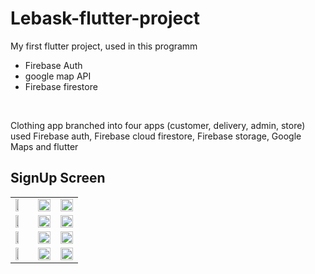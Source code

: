 # Lebask-flutter-project
My first flutter project, used in this programm 

* Firebase Auth 
* google map API 
* Firebase firestore 
 <br>

Clothing app branched into four apps (customer, delivery, admin, store) used Firebase auth, Firebase cloud firestore, Firebase storage, Google Maps and flutter


## SignUp Screen

<table style="border:none">
  <tr>
    <td><img src="https://upwork-usw2-prod-agora-file-storage.s3.us-west-2.amazonaws.com/profile/portfolio/thumbnail/48967501ef6e4a95f153e2535fa02ce1?response-content-disposition=inline;+filename=%22image_fixed_width%22;+filename*=utf-8%27%27image_fixed_width&X-Amz-Security-Token=IQoJb3JpZ2luX2VjEOr//////////wEaCXVzLXdlc3QtMiJHMEUCIQCr7DBwbypc9QPaTNX7FnYggM4nsYXMxmTKaDdz6hLnaAIgbyOV975mEEItLrJDflLx4JJcWgbXxhx4T5HzrtjQfLAq1gQIw///////////ARAAGgw3Mzk5MzkxNzM4MTkiDBcsWMAymNA8VcPftSqqBKINMqRglHRLOVL/VoFB4lfB5ad5SifwRyK4RuJhEDn4w6VRsPIavPGTIbhsz3jfDt9s233HzlMs83Wo28eVxM19XM2c1swpo7PXLsoeHwidffzSZEzwbhzEykjr5z5S6/C/RuTW3%2BdoX8YCDn9nLPGT8njONrLL7vBXTPykfZWLFS6lroy2fpZfqCp5bMZ0P4mtHhM8AvrGfE5DN1MqTDb3pPnwaHHBqGvPvALjYt2xKjqDZtsyxErJfWC0Lmd3QlIVcW8zMbe0Hz%2BE4XxpnmwEebCJaxSHtRGx/YF9p5MgX8NQpAaeceVC1BeUPmz7G880QiFVtJYIFbJP64o1WgjII4tyXBxhLT6z%2BUJowrudY9Uk9GIx6DQ/pobrK5GSmdcmuCmC%2BFab/BLbG00EB4BjqQVeRxPwpMaXjBT5bHXkY6l/y9e9h2bEne%2BOZtlKHl3wl6TjBuxF4X/fBNbXdKR9HQyg2ioLsM9MsOnd2v7KoAYCR94rG%2ByfjVH2V10iUSNG11KOs7bnDrDq0O33K6OmO9D4170gWfOzHdgYir2aiNMxxuegLVFKWIdtPBFCDTdrZL%2BaeUlnetkhnk5Fn/bOJkZJNJKWDvCv5w72qJ4SSsq6GO3eT6o40g0tC48wtH04ymwNn9/S397NMO%2BhRPKuXpgN5J5jaF/B45trRqrLkRRZwfwWXPq6RVIsL50Uo7YaFrGITGeRkEpOGPI2QbImFKW/rFkXnHc8MMb4pqEGOqcBH1YbL8HwTtpxuucUnAbn7lyYqszwqNNh0mb8VTb7MsR/54NJUu2bQ1ILRge1YTHfNQz1iLLWfxoHYL9Kfg7Klbi%2B5GxmAvwFl2gKfUV%2BHnidQb9gOiwpx7Am2Y9qwz0dRrCbSFcVlwTDASp8VxC7bzSiPe2DohPMMsmlsEdd3wF8Qbo3oh9oV9ENrhDw55k7/5%2Bozv3iJM6FcWY8EwEj0HwHsEiVbyg=&X-Amz-Algorithm=AWS4-HMAC-SHA256&X-Amz-Date=20230402T210649Z&X-Amz-SignedHeaders=host&X-Amz-Expires=900&X-Amz-Credential=ASIA2YR6PYW52EGLUHVT/20230402/us-west-2/s3/aws4_request&X-Amz-Signature=9231239bd75927a5e640a2abd6fb4a41e91739ddf7d744032e3c99b7f8d7b02c" width=50%></td>
        <td><img src="https://upwork-usw2-prod-agora-file-storage.s3.us-west-2.amazonaws.com/profile/portfolio/thumbnail/4b0d08aa4edc626d9110ce869d2bf933?response-content-disposition=inline;+filename=%22image_original%22;+filename*=utf-8%27%27image_original&X-Amz-Security-Token=IQoJb3JpZ2luX2VjEOz//////////wEaCXVzLXdlc3QtMiJHMEUCIEzIYmrzBP8eb1HAyM9f2XukcKcSeONZbeMJwid5BNBrAiEAzJTbgow5d4ker25hxk3FTHvXq7AvSHdTyTsOVHX%2BpeEq1gQIxf//////////ARAAGgw3Mzk5MzkxNzM4MTkiDDNMlgPqZ/ZhF3lGNCqqBAdNbhnwmeArZ7Bv/VBvTbcR5eqUElr1qz/fB25M4mYDCK2pj%2B0ONo8IscnB7V%2BzNKul5K2kGV%2BiUtw10Cx0pt9b227L15Iv0Di1lNdbblNKVkrqq8niAlptAKqxhf3GUs0dwnpg1BZZX6AOxQm0GrqGaqMbWAKWMZ3nPP3cCB6VsU0f2do/BSjibBUlBuklLIyxHuqYro9sGkvGWIY/H37Zwr%2BWGdKMrXwOdQVmfdhxFCkqXK/IPIIJZSGd1KToWPspUmbCmFHr2AhcJHFsJJmkfsFr41tBMaUjl/P3BI40rXcjqE2zVDC8YTV9X9Yo%2BkIpZzlzC4b4S/iy14VAe0ZmaRMfMIJpzN1QGleF39xxUo2RNqM/KiD6Mg0Hbc/QG4R83QpXbSBd4lJpy6HkJL3/WBphzKGwrXApJ747/WEjkdo50SFzysziiZET%2BJyWfvEs6XIqec9l4BgiD7Cbr0Ykb6kPKsu/wHyQi%2BxUE%2BQufJXIWsNJ8ShlvFpImvuR7C8yaKVmHitduNc3BoW56Wd10Lkww6C4JY6KorRlX%2B5s/VxDGQnWdyvFaYA6OgqT23/Nur/ZE%2BwSJtvCB/YGXsVaZP71SRG4uSdlNkwy12prs1jqG5LSXPUnPCEPBgwbsW1Sx3enlma2ApRxyi4nnmIqL5YNJpkhN5ZhktGYynMXScv/WrqJLm1s1l0%2BFcK5WoSZhpSxeN/dMHuKmzY5KzhPoDdMKNLMH0D0MOa8p6EGOqcB/HGP/ECdNJqXWqPhYY9yvXG1JesemnvHd28We5t6fuZ8g9pznMxbDV4YHxMKj3uhNrx62R%2BVjoB7WXsAYI%2BeBHDkRUKg9%2Bi09lHN7awGBqeQzHOp5dGsuMlNMFCJnQQSkxCGvs9X9yboiUS7/QiFmgeG1xcNR%2Bscgy3DIPhvvuXAYNQMfTaHnbOwfOSHYmGW4WgjSLrILfCJOhnwFysTkoZqW7nCajc=&X-Amz-Algorithm=AWS4-HMAC-SHA256&X-Amz-Date=20230402T211527Z&X-Amz-SignedHeaders=host&X-Amz-Expires=900&X-Amz-Credential=ASIA2YR6PYW56NH76R7J/20230402/us-west-2/s3/aws4_request&X-Amz-Signature=30857cfa351bf076d68413d3b732e8965beb2d0825ac9cb7c43ff5df1d92e1d5" width=100%></td>
            <td><img src="https://upwork-usw2-prod-agora-file-storage.s3.us-west-2.amazonaws.com/profile/portfolio/thumbnail/029239b537b6c51a88f70300294aa11f?response-content-disposition=inline;+filename=%22image_original%22;+filename*=utf-8%27%27image_original&X-Amz-Security-Token=IQoJb3JpZ2luX2VjEO3//////////wEaCXVzLXdlc3QtMiJHMEUCIB%2BcGB%2BUfZpPYeLGt9WkTMWH99REJreHfe%2B2V8dbLjFnAiEAsHW34vzaG86KMxw46L3RH4ugpv5hVkAJU5/H4g2hOG4q1gQIxv//////////ARAAGgw3Mzk5MzkxNzM4MTkiDJJRMzWSFSiwNTIynCqqBK3JrpVmR4Nb/7Jkf7Mnt60BoUfIkPpEb50ep0tqhBTjLgaYjUvjyMIshoYC1xEB3dhwNL4JAtfD3FhEz2TPOe0CWsVFaYn6GeLyI5PtYz5C%2BzAZN4MkBYPVXQwvNSYeiW3GrYDbI75w54lqWAHt9NmjE7/28mAV9YGoqIwk5ZzC5ldgdcWEWibfvXU2UFZzEIuPyfGZF%2BtQcRRGW9Ros9KF8XXcHrV1Fu4HBKGQEQeCUayv23BxMF0SQXphHgGdY3fwNso569xHqHC4/LTb1pr2j84Wdd4rZk844N1aCEnOHHZXIVDpv5JSlir4PGhaZqEqwVNfy54puSb6838GRCC07z7PVuvryagjC/ihHY02FpvosITDaYq7Fyz4nD1K74wl27jz1iqCOnelTpxLCvsSzme2KUmwLYDOOXFn1anESMBvdX11a69Zr7wD/Qw7Ms1UQlaDs0yvfox7M0lwIQzbkSCiKcTXvJ2WR65U/xwZWLatSOxJjVLMOJ/bdq0usbChIrHDrxVEdroqPcAMg/IHx7IO0RA7IOEeQxAah7qWogww1TAPbgqsv6GaULZ6ebEJR5OWGQE9OWN1raIL1kzHxcUo9oniiumpw41A2MXYG0Y6L6vAN1O/vASqMC/svkxlyly0C1roWJaXf7B9lEe1FGWREw84va%2BWLtfhz%2BwM/bFFaaPlVWw0UQCAfmkn3az3Kch9A8s%2BC%2BH%2BHjdcuNh9IPqZ3lsfon5NMJTIp6EGOqcBnRpgvMGQlkAKqXx99psSr39qPfYIShnMNNi98WbmrEl9Yy72H8niVuYy8BmIzjUyGPUy0fVFZHcpY8aVVGfmigaUMK4LmaXOxU6QeOTqpgzw7%2BuJ41J18zAwI0inu1GKkZpMZUNjKn27UXHpDaX1YyeEbHviAhOvbpLGuMvmdXHBa6YYgVWlTLlaeWRWkzl5DdTdaxrSjRC5zkV229oA9uxMNFvNOyk=&X-Amz-Algorithm=AWS4-HMAC-SHA256&X-Amz-Date=20230402T211825Z&X-Amz-SignedHeaders=host&X-Amz-Expires=900&X-Amz-Credential=ASIA2YR6PYW5VM4QQLEV/20230402/us-west-2/s3/aws4_request&X-Amz-Signature=c5b54937b639e6511e2425ddba7174c0d414ca882cee6d588705ce3e419afb57" width=100%></td>
  <tr>
      <tr>
    <td><img src="https://upwork-usw2-prod-agora-file-storage.s3.us-west-2.amazonaws.com/profile/portfolio/thumbnail/7d702252303bbba6ce7e4f7408af1b5a?response-content-disposition=inline;+filename=%22image_original%22;+filename*=utf-8%27%27image_original&X-Amz-Security-Token=IQoJb3JpZ2luX2VjEOz//////////wEaCXVzLXdlc3QtMiJHMEUCIQDjHW8ypEdZikapHJ2EVDP/L8EOqF0uJuGrn8EcfDKU0gIgCcehPtAN%2BYZJBFdMX5O1aoQ0XW3P2/kIXjnYPVezhOkq1gQIxf//////////ARAAGgw3Mzk5MzkxNzM4MTkiDFAjeFmVio8IKx4YrSqqBMENictQfzV54aHPr2nJwYpPk0e7%2B1MTQxtx/0EsjCBOENPLO1PDpPiZhl0hFxG%2Bn6EJqQ0Fy%2B8mm5BSSD2yAZMLZjvLm8QtLjx4RITm1rAiop7YdkmCdFIhdz%2Bi9CzT2Hh8KWycrbN2vd1fIGJt2%2BiWL/grCz549xvhNumbIURdHpMLubSE4qOdTl7YaXlBG3yMJiwJmPf7ZyBg6Aq84zvRhdUltves8S3C%2Bz%2BNvubohCoxddyPYmvk5XIisoZ0pckE%2BHa1CkpZ0UUdc9Is0aaZ/gn934G%2BggJB%2BVohO4KEsRa9G/EY47V/6hQHlqeBlCNikoxN9G5HCeJ4bJUHY4%2BRlHI5xLa9d8gQxcffFMwqB%2BEug6/ik8fjb/3wCawu4bdTVfnxzZiBIy3sisTJoimttUbRKgA2Nx%2BTnxoYcrcKzOWml4C3hVqQj/2ARx8OvSEPjP9L4R0NYWWVoAo0WbckaTX3w%2BHl7x%2B0q5DXfB06PL0AEiICitAZ0xpKY7wngM3hg73rGpeuItVGgPpZTgCoKFtcVFDeN0qVLro93XNkaarXSC%2Be7KYVgaCha3QUiHy%2B79641/6aIcH/qgVEVFGMsx9IbbvL3HpeLKbP0W%2BgI%2BzWx9iTLgURemG//It/njBHUG441YCL/LhvoKFzOks/ox/lL1uMJNZlnbHqALOCJFzheNLhWCvOT/wuM65azMuE9tYCOxb4%2B4iPkmToNsqMsChGNr%2BxnN/cMNGwp6EGOqcBy1UUHuBpbwCMAhQwVgWrfX%2B4xfq20q%2BfqHVka0S8QtvKYT%2BcbvsyGuzj2QxDTK9GojTUD5nrj8Bip7X5MZl14U2rc75r/fkOpqc9TSeDNhvvZX1ykbcyv2rPUCTV/Z874AqvpMdyUmqcmQZUvGpNP3iERCDBeE5ewBverHPwCHOBv63KI11Kxq545/Tgh7K7p3wdxJ8o2tBQMokFFbtf9YgNYEFfbUE=&X-Amz-Algorithm=AWS4-HMAC-SHA256&X-Amz-Date=20230402T212753Z&X-Amz-SignedHeaders=host&X-Amz-Expires=900&X-Amz-Credential=ASIA2YR6PYW5YBNATSFM/20230402/us-west-2/s3/aws4_request&X-Amz-Signature=5d6c271adb740b1b9eea16ea738a038df7a54d0ac79539745827ea40e3820d72" width=50%></td>
        <td><img src="https://upwork-usw2-prod-agora-file-storage.s3.us-west-2.amazonaws.com/profile/portfolio/thumbnail/ed3e86004a74859b86d18f20c692bb0d?response-content-disposition=inline;+filename=%22image_original%22;+filename*=utf-8%27%27image_original&X-Amz-Security-Token=IQoJb3JpZ2luX2VjEOz//////////wEaCXVzLXdlc3QtMiJHMEUCIDjBTU3YkfEvZNGqsx91NKAHuDvCgaKzKNjA2/qzzn8%2BAiEA6xw1k7PfkHxlT330f8YdSjbG2u8qTQT6JTh1fEw24UAq1gQIxf//////////ARAAGgw3Mzk5MzkxNzM4MTkiDObVXZRMPG1YUh1BySqqBCid9C39FwlwQHYWiypTnoAaVKqCxTIRmLgJvRqsbT6tzaPz/W2EImYlC3VTWSPPXbThREpmUsCaDH5MyTFyP1ufWzmsqqZDfXdT2YO//32noPGv3CDEn0Yl7PnwzsgFVEpvwHyGojyp/LRN%2BOBeOimhtOdwtpKL6Uv%2BpIa6t4choe9FffgjvtsYWl70RqPboIxE0xl430a7jWj%2BKT%2B6xvvyOu5%2BzPprf9%2BfPR3dlvqvqsTuCiOYxdCogCswlF0Cm1iEwJpQGMT9nTZIypWUSiAZeTjMIw4tcvlzck196z6Vr6zyjqdXoCLJciNCR3xhNV48jYoSlJIiE%2BGd7z/ZQzRa3mSdL1UENYNaSPw32wRK5pcyCDRkEkfDucns53/Uy4EEy9inwuNT4ZLtI1dPaXrJ1ELmCjMhYOaPtStk38K4KF/3N6vVzDCrB18vQkyGiDF6zrfWO%2Bnf8Kc90ehH/%2BW3sLWgzt/ZhVwsc8lIv%2BQx1wsFqgY1WRCb7ouOxvfEXSNkkgQ/ElLAZ5F9nNJrHps5i7UVqEAyeVA/IneVEHlZIxh/h7%2B1gRlAl/XNL6RwyfK6%2BiOrk2cYvpLOLfeAUH%2BILnNRbd/OSN/4W%2BmYD6ILDQA9NWVyMJhXZ5/CyrNw2BqVHlndQlM3M1bY6CQ5FuEhbUmoeFl%2BQYja2eCdmKGiglEXe/LIx4PAP7VoFgq89R9t2Vp9aUma%2BQ4J67LDQxKuZKJaMfEGFtykMIexp6EGOqcBdsaU1Tg71/8CAnhgSAd6YlHSQYjzryvCTzNGja6I256pyPP7sufQQq4k%2BQ6eJ/TTHQB%2BQX/Po/UQKLP2cSyllWqT4YBx/ibdFeQ1vBD7HBZx4SR5aodGlCAxss6VHvSrAeP7jQEaeBycRPIYmdnuS%2Bsq9xjiyaP8KHLP/m6V/LIMJk7%2BzMN0NWJliLngySujtKAQ5X0oUgMbcR1yhCfIgmFPlvz0E1E=&X-Amz-Algorithm=AWS4-HMAC-SHA256&X-Amz-Date=20230402T212836Z&X-Amz-SignedHeaders=host&X-Amz-Expires=899&X-Amz-Credential=ASIA2YR6PYW53U335B7A/20230402/us-west-2/s3/aws4_request&X-Amz-Signature=28998fbbbe8e7c9008dab46b6a4d6181ddac457403e3165544d6fe5400beee7b" width=100%></td>
            <td><img src="https://upwork-usw2-prod-agora-file-storage.s3.us-west-2.amazonaws.com/profile/portfolio/thumbnail/7680df8a95fcd12ab0b9bec4dc056067?response-content-disposition=inline;+filename=%22image_original%22;+filename*=utf-8%27%27image_original&X-Amz-Security-Token=IQoJb3JpZ2luX2VjEOz//////////wEaCXVzLXdlc3QtMiJHMEUCIDjBTU3YkfEvZNGqsx91NKAHuDvCgaKzKNjA2/qzzn8%2BAiEA6xw1k7PfkHxlT330f8YdSjbG2u8qTQT6JTh1fEw24UAq1gQIxf//////////ARAAGgw3Mzk5MzkxNzM4MTkiDObVXZRMPG1YUh1BySqqBCid9C39FwlwQHYWiypTnoAaVKqCxTIRmLgJvRqsbT6tzaPz/W2EImYlC3VTWSPPXbThREpmUsCaDH5MyTFyP1ufWzmsqqZDfXdT2YO//32noPGv3CDEn0Yl7PnwzsgFVEpvwHyGojyp/LRN%2BOBeOimhtOdwtpKL6Uv%2BpIa6t4choe9FffgjvtsYWl70RqPboIxE0xl430a7jWj%2BKT%2B6xvvyOu5%2BzPprf9%2BfPR3dlvqvqsTuCiOYxdCogCswlF0Cm1iEwJpQGMT9nTZIypWUSiAZeTjMIw4tcvlzck196z6Vr6zyjqdXoCLJciNCR3xhNV48jYoSlJIiE%2BGd7z/ZQzRa3mSdL1UENYNaSPw32wRK5pcyCDRkEkfDucns53/Uy4EEy9inwuNT4ZLtI1dPaXrJ1ELmCjMhYOaPtStk38K4KF/3N6vVzDCrB18vQkyGiDF6zrfWO%2Bnf8Kc90ehH/%2BW3sLWgzt/ZhVwsc8lIv%2BQx1wsFqgY1WRCb7ouOxvfEXSNkkgQ/ElLAZ5F9nNJrHps5i7UVqEAyeVA/IneVEHlZIxh/h7%2B1gRlAl/XNL6RwyfK6%2BiOrk2cYvpLOLfeAUH%2BILnNRbd/OSN/4W%2BmYD6ILDQA9NWVyMJhXZ5/CyrNw2BqVHlndQlM3M1bY6CQ5FuEhbUmoeFl%2BQYja2eCdmKGiglEXe/LIx4PAP7VoFgq89R9t2Vp9aUma%2BQ4J67LDQxKuZKJaMfEGFtykMIexp6EGOqcBdsaU1Tg71/8CAnhgSAd6YlHSQYjzryvCTzNGja6I256pyPP7sufQQq4k%2BQ6eJ/TTHQB%2BQX/Po/UQKLP2cSyllWqT4YBx/ibdFeQ1vBD7HBZx4SR5aodGlCAxss6VHvSrAeP7jQEaeBycRPIYmdnuS%2Bsq9xjiyaP8KHLP/m6V/LIMJk7%2BzMN0NWJliLngySujtKAQ5X0oUgMbcR1yhCfIgmFPlvz0E1E=&X-Amz-Algorithm=AWS4-HMAC-SHA256&X-Amz-Date=20230402T212847Z&X-Amz-SignedHeaders=host&X-Amz-Expires=900&X-Amz-Credential=ASIA2YR6PYW53U335B7A/20230402/us-west-2/s3/aws4_request&X-Amz-Signature=5339aa02d897c447fbfcc2efcd81bbb7e1dc2bf0de1c20698bbab2efdbdcd1a6" width=100%></td>
  </tr>
        <tr>
    <td><img src="https://upwork-usw2-prod-agora-file-storage.s3.us-west-2.amazonaws.com/profile/portfolio/thumbnail/a9481c583f27457375c423bd9a1d9119?response-content-disposition=inline;+filename=%22image_original%22;+filename*=utf-8%27%27image_original&X-Amz-Security-Token=IQoJb3JpZ2luX2VjEO3//////////wEaCXVzLXdlc3QtMiJHMEUCIB%2BcGB%2BUfZpPYeLGt9WkTMWH99REJreHfe%2B2V8dbLjFnAiEAsHW34vzaG86KMxw46L3RH4ugpv5hVkAJU5/H4g2hOG4q1gQIxv//////////ARAAGgw3Mzk5MzkxNzM4MTkiDJJRMzWSFSiwNTIynCqqBK3JrpVmR4Nb/7Jkf7Mnt60BoUfIkPpEb50ep0tqhBTjLgaYjUvjyMIshoYC1xEB3dhwNL4JAtfD3FhEz2TPOe0CWsVFaYn6GeLyI5PtYz5C%2BzAZN4MkBYPVXQwvNSYeiW3GrYDbI75w54lqWAHt9NmjE7/28mAV9YGoqIwk5ZzC5ldgdcWEWibfvXU2UFZzEIuPyfGZF%2BtQcRRGW9Ros9KF8XXcHrV1Fu4HBKGQEQeCUayv23BxMF0SQXphHgGdY3fwNso569xHqHC4/LTb1pr2j84Wdd4rZk844N1aCEnOHHZXIVDpv5JSlir4PGhaZqEqwVNfy54puSb6838GRCC07z7PVuvryagjC/ihHY02FpvosITDaYq7Fyz4nD1K74wl27jz1iqCOnelTpxLCvsSzme2KUmwLYDOOXFn1anESMBvdX11a69Zr7wD/Qw7Ms1UQlaDs0yvfox7M0lwIQzbkSCiKcTXvJ2WR65U/xwZWLatSOxJjVLMOJ/bdq0usbChIrHDrxVEdroqPcAMg/IHx7IO0RA7IOEeQxAah7qWogww1TAPbgqsv6GaULZ6ebEJR5OWGQE9OWN1raIL1kzHxcUo9oniiumpw41A2MXYG0Y6L6vAN1O/vASqMC/svkxlyly0C1roWJaXf7B9lEe1FGWREw84va%2BWLtfhz%2BwM/bFFaaPlVWw0UQCAfmkn3az3Kch9A8s%2BC%2BH%2BHjdcuNh9IPqZ3lsfon5NMJTIp6EGOqcBnRpgvMGQlkAKqXx99psSr39qPfYIShnMNNi98WbmrEl9Yy72H8niVuYy8BmIzjUyGPUy0fVFZHcpY8aVVGfmigaUMK4LmaXOxU6QeOTqpgzw7%2BuJ41J18zAwI0inu1GKkZpMZUNjKn27UXHpDaX1YyeEbHviAhOvbpLGuMvmdXHBa6YYgVWlTLlaeWRWkzl5DdTdaxrSjRC5zkV229oA9uxMNFvNOyk=&X-Amz-Algorithm=AWS4-HMAC-SHA256&X-Amz-Date=20230402T212851Z&X-Amz-SignedHeaders=host&X-Amz-Expires=900&X-Amz-Credential=ASIA2YR6PYW5VM4QQLEV/20230402/us-west-2/s3/aws4_request&X-Amz-Signature=c15a3416b6867bf1bf8d9bdf76e2c1192e1283255154ca4545cb90957efd4311" width=50%></td>
        <td><img src="https://upwork-usw2-prod-agora-file-storage.s3.us-west-2.amazonaws.com/profile/portfolio/thumbnail/c163dc729dbded914dd8d804839e453e?response-content-disposition=inline;+filename=%22image_original%22;+filename*=utf-8%27%27image_original&X-Amz-Security-Token=IQoJb3JpZ2luX2VjEOz//////////wEaCXVzLXdlc3QtMiJHMEUCIQDjHW8ypEdZikapHJ2EVDP/L8EOqF0uJuGrn8EcfDKU0gIgCcehPtAN%2BYZJBFdMX5O1aoQ0XW3P2/kIXjnYPVezhOkq1gQIxf//////////ARAAGgw3Mzk5MzkxNzM4MTkiDFAjeFmVio8IKx4YrSqqBMENictQfzV54aHPr2nJwYpPk0e7%2B1MTQxtx/0EsjCBOENPLO1PDpPiZhl0hFxG%2Bn6EJqQ0Fy%2B8mm5BSSD2yAZMLZjvLm8QtLjx4RITm1rAiop7YdkmCdFIhdz%2Bi9CzT2Hh8KWycrbN2vd1fIGJt2%2BiWL/grCz549xvhNumbIURdHpMLubSE4qOdTl7YaXlBG3yMJiwJmPf7ZyBg6Aq84zvRhdUltves8S3C%2Bz%2BNvubohCoxddyPYmvk5XIisoZ0pckE%2BHa1CkpZ0UUdc9Is0aaZ/gn934G%2BggJB%2BVohO4KEsRa9G/EY47V/6hQHlqeBlCNikoxN9G5HCeJ4bJUHY4%2BRlHI5xLa9d8gQxcffFMwqB%2BEug6/ik8fjb/3wCawu4bdTVfnxzZiBIy3sisTJoimttUbRKgA2Nx%2BTnxoYcrcKzOWml4C3hVqQj/2ARx8OvSEPjP9L4R0NYWWVoAo0WbckaTX3w%2BHl7x%2B0q5DXfB06PL0AEiICitAZ0xpKY7wngM3hg73rGpeuItVGgPpZTgCoKFtcVFDeN0qVLro93XNkaarXSC%2Be7KYVgaCha3QUiHy%2B79641/6aIcH/qgVEVFGMsx9IbbvL3HpeLKbP0W%2BgI%2BzWx9iTLgURemG//It/njBHUG441YCL/LhvoKFzOks/ox/lL1uMJNZlnbHqALOCJFzheNLhWCvOT/wuM65azMuE9tYCOxb4%2B4iPkmToNsqMsChGNr%2BxnN/cMNGwp6EGOqcBy1UUHuBpbwCMAhQwVgWrfX%2B4xfq20q%2BfqHVka0S8QtvKYT%2BcbvsyGuzj2QxDTK9GojTUD5nrj8Bip7X5MZl14U2rc75r/fkOpqc9TSeDNhvvZX1ykbcyv2rPUCTV/Z874AqvpMdyUmqcmQZUvGpNP3iERCDBeE5ewBverHPwCHOBv63KI11Kxq545/Tgh7K7p3wdxJ8o2tBQMokFFbtf9YgNYEFfbUE=&X-Amz-Algorithm=AWS4-HMAC-SHA256&X-Amz-Date=20230402T213939Z&X-Amz-SignedHeaders=host&X-Amz-Expires=900&X-Amz-Credential=ASIA2YR6PYW5YBNATSFM/20230402/us-west-2/s3/aws4_request&X-Amz-Signature=9fc989817bd451c6bf2db0699c5375d2d9c2c026eccbb7356b96d485493c7f1e" width=100%></td>
            <td><img src="https://upwork-usw2-prod-agora-file-storage.s3.us-west-2.amazonaws.com/profile/portfolio/thumbnail/c5d0a0aa076379ad1eacf5e1c6b46d36?response-content-disposition=inline;+filename=%22image_original%22;+filename*=utf-8%27%27image_original&X-Amz-Security-Token=IQoJb3JpZ2luX2VjEOz//////////wEaCXVzLXdlc3QtMiJHMEUCIQDjHW8ypEdZikapHJ2EVDP/L8EOqF0uJuGrn8EcfDKU0gIgCcehPtAN%2BYZJBFdMX5O1aoQ0XW3P2/kIXjnYPVezhOkq1gQIxf//////////ARAAGgw3Mzk5MzkxNzM4MTkiDFAjeFmVio8IKx4YrSqqBMENictQfzV54aHPr2nJwYpPk0e7%2B1MTQxtx/0EsjCBOENPLO1PDpPiZhl0hFxG%2Bn6EJqQ0Fy%2B8mm5BSSD2yAZMLZjvLm8QtLjx4RITm1rAiop7YdkmCdFIhdz%2Bi9CzT2Hh8KWycrbN2vd1fIGJt2%2BiWL/grCz549xvhNumbIURdHpMLubSE4qOdTl7YaXlBG3yMJiwJmPf7ZyBg6Aq84zvRhdUltves8S3C%2Bz%2BNvubohCoxddyPYmvk5XIisoZ0pckE%2BHa1CkpZ0UUdc9Is0aaZ/gn934G%2BggJB%2BVohO4KEsRa9G/EY47V/6hQHlqeBlCNikoxN9G5HCeJ4bJUHY4%2BRlHI5xLa9d8gQxcffFMwqB%2BEug6/ik8fjb/3wCawu4bdTVfnxzZiBIy3sisTJoimttUbRKgA2Nx%2BTnxoYcrcKzOWml4C3hVqQj/2ARx8OvSEPjP9L4R0NYWWVoAo0WbckaTX3w%2BHl7x%2B0q5DXfB06PL0AEiICitAZ0xpKY7wngM3hg73rGpeuItVGgPpZTgCoKFtcVFDeN0qVLro93XNkaarXSC%2Be7KYVgaCha3QUiHy%2B79641/6aIcH/qgVEVFGMsx9IbbvL3HpeLKbP0W%2BgI%2BzWx9iTLgURemG//It/njBHUG441YCL/LhvoKFzOks/ox/lL1uMJNZlnbHqALOCJFzheNLhWCvOT/wuM65azMuE9tYCOxb4%2B4iPkmToNsqMsChGNr%2BxnN/cMNGwp6EGOqcBy1UUHuBpbwCMAhQwVgWrfX%2B4xfq20q%2BfqHVka0S8QtvKYT%2BcbvsyGuzj2QxDTK9GojTUD5nrj8Bip7X5MZl14U2rc75r/fkOpqc9TSeDNhvvZX1ykbcyv2rPUCTV/Z874AqvpMdyUmqcmQZUvGpNP3iERCDBeE5ewBverHPwCHOBv63KI11Kxq545/Tgh7K7p3wdxJ8o2tBQMokFFbtf9YgNYEFfbUE=&X-Amz-Algorithm=AWS4-HMAC-SHA256&X-Amz-Date=20230402T212858Z&X-Amz-SignedHeaders=host&X-Amz-Expires=900&X-Amz-Credential=ASIA2YR6PYW5YBNATSFM/20230402/us-west-2/s3/aws4_request&X-Amz-Signature=36fce8cc9b1f4b1b758bb228ea1727b8f4472b240caaead25568b14a70737490" width=100%></td>
  </tr>
 <tr>
    <td><img src="https://upwork-usw2-prod-agora-file-storage.s3.us-west-2.amazonaws.com/profile/portfolio/thumbnail/96e62029875a1e3bcbae9f5252296f2b?response-content-disposition=inline;+filename=%22image_original%22;+filename*=utf-8%27%27image_original&X-Amz-Security-Token=IQoJb3JpZ2luX2VjEOz//////////wEaCXVzLXdlc3QtMiJHMEUCIQDjHW8ypEdZikapHJ2EVDP/L8EOqF0uJuGrn8EcfDKU0gIgCcehPtAN%2BYZJBFdMX5O1aoQ0XW3P2/kIXjnYPVezhOkq1gQIxf//////////ARAAGgw3Mzk5MzkxNzM4MTkiDFAjeFmVio8IKx4YrSqqBMENictQfzV54aHPr2nJwYpPk0e7%2B1MTQxtx/0EsjCBOENPLO1PDpPiZhl0hFxG%2Bn6EJqQ0Fy%2B8mm5BSSD2yAZMLZjvLm8QtLjx4RITm1rAiop7YdkmCdFIhdz%2Bi9CzT2Hh8KWycrbN2vd1fIGJt2%2BiWL/grCz549xvhNumbIURdHpMLubSE4qOdTl7YaXlBG3yMJiwJmPf7ZyBg6Aq84zvRhdUltves8S3C%2Bz%2BNvubohCoxddyPYmvk5XIisoZ0pckE%2BHa1CkpZ0UUdc9Is0aaZ/gn934G%2BggJB%2BVohO4KEsRa9G/EY47V/6hQHlqeBlCNikoxN9G5HCeJ4bJUHY4%2BRlHI5xLa9d8gQxcffFMwqB%2BEug6/ik8fjb/3wCawu4bdTVfnxzZiBIy3sisTJoimttUbRKgA2Nx%2BTnxoYcrcKzOWml4C3hVqQj/2ARx8OvSEPjP9L4R0NYWWVoAo0WbckaTX3w%2BHl7x%2B0q5DXfB06PL0AEiICitAZ0xpKY7wngM3hg73rGpeuItVGgPpZTgCoKFtcVFDeN0qVLro93XNkaarXSC%2Be7KYVgaCha3QUiHy%2B79641/6aIcH/qgVEVFGMsx9IbbvL3HpeLKbP0W%2BgI%2BzWx9iTLgURemG//It/njBHUG441YCL/LhvoKFzOks/ox/lL1uMJNZlnbHqALOCJFzheNLhWCvOT/wuM65azMuE9tYCOxb4%2B4iPkmToNsqMsChGNr%2BxnN/cMNGwp6EGOqcBy1UUHuBpbwCMAhQwVgWrfX%2B4xfq20q%2BfqHVka0S8QtvKYT%2BcbvsyGuzj2QxDTK9GojTUD5nrj8Bip7X5MZl14U2rc75r/fkOpqc9TSeDNhvvZX1ykbcyv2rPUCTV/Z874AqvpMdyUmqcmQZUvGpNP3iERCDBeE5ewBverHPwCHOBv63KI11Kxq545/Tgh7K7p3wdxJ8o2tBQMokFFbtf9YgNYEFfbUE=&X-Amz-Algorithm=AWS4-HMAC-SHA256&X-Amz-Date=20230402T213708Z&X-Amz-SignedHeaders=host&X-Amz-Expires=900&X-Amz-Credential=ASIA2YR6PYW5YBNATSFM/20230402/us-west-2/s3/aws4_request&X-Amz-Signature=c97b571370b6ac945198d87f3273e6dedc16312eda585fba8d2033effbf6f53a" width=50%></td>
        <td><img src="https://upwork-usw2-prod-agora-file-storage.s3.us-west-2.amazonaws.com/profile/portfolio/thumbnail/b4d2299964bf680ce6e30b3d2c1b03ed?response-content-disposition=inline;+filename=%22image_original%22;+filename*=utf-8%27%27image_original&X-Amz-Security-Token=IQoJb3JpZ2luX2VjEOz//////////wEaCXVzLXdlc3QtMiJHMEUCIEzIYmrzBP8eb1HAyM9f2XukcKcSeONZbeMJwid5BNBrAiEAzJTbgow5d4ker25hxk3FTHvXq7AvSHdTyTsOVHX%2BpeEq1gQIxf//////////ARAAGgw3Mzk5MzkxNzM4MTkiDDNMlgPqZ/ZhF3lGNCqqBAdNbhnwmeArZ7Bv/VBvTbcR5eqUElr1qz/fB25M4mYDCK2pj%2B0ONo8IscnB7V%2BzNKul5K2kGV%2BiUtw10Cx0pt9b227L15Iv0Di1lNdbblNKVkrqq8niAlptAKqxhf3GUs0dwnpg1BZZX6AOxQm0GrqGaqMbWAKWMZ3nPP3cCB6VsU0f2do/BSjibBUlBuklLIyxHuqYro9sGkvGWIY/H37Zwr%2BWGdKMrXwOdQVmfdhxFCkqXK/IPIIJZSGd1KToWPspUmbCmFHr2AhcJHFsJJmkfsFr41tBMaUjl/P3BI40rXcjqE2zVDC8YTV9X9Yo%2BkIpZzlzC4b4S/iy14VAe0ZmaRMfMIJpzN1QGleF39xxUo2RNqM/KiD6Mg0Hbc/QG4R83QpXbSBd4lJpy6HkJL3/WBphzKGwrXApJ747/WEjkdo50SFzysziiZET%2BJyWfvEs6XIqec9l4BgiD7Cbr0Ykb6kPKsu/wHyQi%2BxUE%2BQufJXIWsNJ8ShlvFpImvuR7C8yaKVmHitduNc3BoW56Wd10Lkww6C4JY6KorRlX%2B5s/VxDGQnWdyvFaYA6OgqT23/Nur/ZE%2BwSJtvCB/YGXsVaZP71SRG4uSdlNkwy12prs1jqG5LSXPUnPCEPBgwbsW1Sx3enlma2ApRxyi4nnmIqL5YNJpkhN5ZhktGYynMXScv/WrqJLm1s1l0%2BFcK5WoSZhpSxeN/dMHuKmzY5KzhPoDdMKNLMH0D0MOa8p6EGOqcB/HGP/ECdNJqXWqPhYY9yvXG1JesemnvHd28We5t6fuZ8g9pznMxbDV4YHxMKj3uhNrx62R%2BVjoB7WXsAYI%2BeBHDkRUKg9%2Bi09lHN7awGBqeQzHOp5dGsuMlNMFCJnQQSkxCGvs9X9yboiUS7/QiFmgeG1xcNR%2Bscgy3DIPhvvuXAYNQMfTaHnbOwfOSHYmGW4WgjSLrILfCJOhnwFysTkoZqW7nCajc=&X-Amz-Algorithm=AWS4-HMAC-SHA256&X-Amz-Date=20230402T213709Z&X-Amz-SignedHeaders=host&X-Amz-Expires=900&X-Amz-Credential=ASIA2YR6PYW56NH76R7J/20230402/us-west-2/s3/aws4_request&X-Amz-Signature=9c68f4e4fdac94c38eefe4612e25e49193b77d2ed927dfb866f0bc485237eff7" width=100%></td>
            <td><img src="https://upwork-usw2-prod-agora-file-storage.s3.us-west-2.amazonaws.com/profile/portfolio/thumbnail/146b761d89946d40f167347423154303?response-content-disposition=inline;+filename=%22image_original%22;+filename*=utf-8%27%27image_original&X-Amz-Security-Token=IQoJb3JpZ2luX2VjEOz//////////wEaCXVzLXdlc3QtMiJHMEUCIQDjHW8ypEdZikapHJ2EVDP/L8EOqF0uJuGrn8EcfDKU0gIgCcehPtAN%2BYZJBFdMX5O1aoQ0XW3P2/kIXjnYPVezhOkq1gQIxf//////////ARAAGgw3Mzk5MzkxNzM4MTkiDFAjeFmVio8IKx4YrSqqBMENictQfzV54aHPr2nJwYpPk0e7%2B1MTQxtx/0EsjCBOENPLO1PDpPiZhl0hFxG%2Bn6EJqQ0Fy%2B8mm5BSSD2yAZMLZjvLm8QtLjx4RITm1rAiop7YdkmCdFIhdz%2Bi9CzT2Hh8KWycrbN2vd1fIGJt2%2BiWL/grCz549xvhNumbIURdHpMLubSE4qOdTl7YaXlBG3yMJiwJmPf7ZyBg6Aq84zvRhdUltves8S3C%2Bz%2BNvubohCoxddyPYmvk5XIisoZ0pckE%2BHa1CkpZ0UUdc9Is0aaZ/gn934G%2BggJB%2BVohO4KEsRa9G/EY47V/6hQHlqeBlCNikoxN9G5HCeJ4bJUHY4%2BRlHI5xLa9d8gQxcffFMwqB%2BEug6/ik8fjb/3wCawu4bdTVfnxzZiBIy3sisTJoimttUbRKgA2Nx%2BTnxoYcrcKzOWml4C3hVqQj/2ARx8OvSEPjP9L4R0NYWWVoAo0WbckaTX3w%2BHl7x%2B0q5DXfB06PL0AEiICitAZ0xpKY7wngM3hg73rGpeuItVGgPpZTgCoKFtcVFDeN0qVLro93XNkaarXSC%2Be7KYVgaCha3QUiHy%2B79641/6aIcH/qgVEVFGMsx9IbbvL3HpeLKbP0W%2BgI%2BzWx9iTLgURemG//It/njBHUG441YCL/LhvoKFzOks/ox/lL1uMJNZlnbHqALOCJFzheNLhWCvOT/wuM65azMuE9tYCOxb4%2B4iPkmToNsqMsChGNr%2BxnN/cMNGwp6EGOqcBy1UUHuBpbwCMAhQwVgWrfX%2B4xfq20q%2BfqHVka0S8QtvKYT%2BcbvsyGuzj2QxDTK9GojTUD5nrj8Bip7X5MZl14U2rc75r/fkOpqc9TSeDNhvvZX1ykbcyv2rPUCTV/Z874AqvpMdyUmqcmQZUvGpNP3iERCDBeE5ewBverHPwCHOBv63KI11Kxq545/Tgh7K7p3wdxJ8o2tBQMokFFbtf9YgNYEFfbUE=&X-Amz-Algorithm=AWS4-HMAC-SHA256&X-Amz-Date=20230402T213731Z&X-Amz-SignedHeaders=host&X-Amz-Expires=900&X-Amz-Credential=ASIA2YR6PYW5YBNATSFM/20230402/us-west-2/s3/aws4_request&X-Amz-Signature=625c134fd476f00e1574e6c27933d1421f279bc87368c1c50e61789833e9933e" width=100%></td>
  </tr>

  
  
</table>




